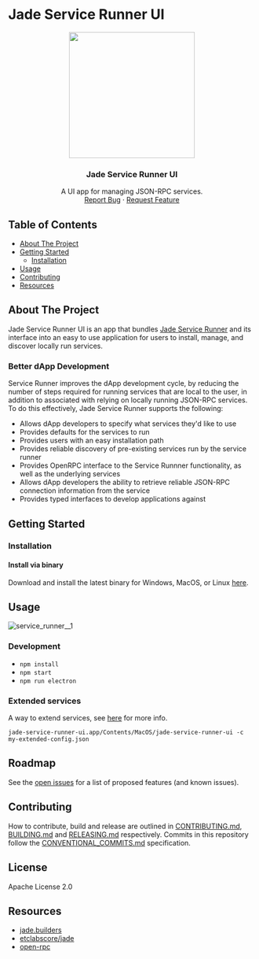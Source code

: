 # Jade Service Runner UI

<p align="center">
<a href="https://github.com/etclabscore/jade-service-runner-ui/releases/latest"><img height="256" width="256" src="https://github.com/etclabscore/jade-media-assets/blob/master/jsr-ui/jsr-ui(PNG)/256x256.png?raw=true" /></a>
</p>

<center>
  <h3 align="center">Jade Service Runner UI</h3>

  <p align="center">
    A UI app for managing JSON-RPC services.
    <br />
    <a href="https://github.com/etclabscore/jade-service-runner-ui/issues/new?assignees=&labels=&template=bug_report.md&title=">Report Bug</a>
    ·
    <a href="https://github.com/etclabscore/jade-service-runner-ui/issues/new?assignees=&labels=&template=feature_request.md&title=">Request Feature</a>
  </p>
</center>

<!-- table of contents -->
## Table of Contents
  - [About The Project](#about-the-project)
  - [Getting Started](#getting-started)
      - [Installation](#installation)
- [Usage](#usage)
- [Contributing](#contributing)
- [Resources](#resources)

<!-- about the project -->
## About The Project
Jade Service Runner UI is an app that bundles [Jade Service Runner](https://github.com/etclabscore/jade-service-runner/) and its interface into an easy to use application for users to install, manage, and discover locally run services.

### Better dApp Development
Service Runner improves the dApp development cycle, by reducing the number of steps required for running services that are local to the user, in addition to  associated with relying on locally running JSON-RPC services. To do this effectively, Jade Service Runner supports the following:
  - Allows dApp developers to specify what services they'd like to use
  - Provides defaults for the services to run
  - Provides users with an easy installation path
  - Provides reliable discovery of pre-existing services run by the service runner
  - Provides OpenRPC interface to the Service Runnner functionality, as well as the underlying services
  - Allows dApp developers the ability to retrieve reliable JSON-RPC connection information from the service
  - Provides typed interfaces to develop applications against

<!-- getting started with the project -->
## Getting Started
### Installation
#### Install via binary
Download and install the latest binary for Windows, MacOS, or Linux [here](https://github.com/etclabscore/jade-service-runner-ui/releases/latest).

<!-- example usage, screen shots, demos -->
## Usage

![service_runner__1](https://user-images.githubusercontent.com/364566/63100364-cc15f200-bf2b-11e9-9698-12e05a8d0bd0.gif)

### Development
- `npm install`
- `npm start`
- `npm run electron`

### Extended services
A way to extend services, see [here](https://github.com/etclabscore/jade-service-runner/#extending-services) for more info.

```
jade-service-runner-ui.app/Contents/MacOS/jade-service-runner-ui -c my-extended-config.json
```

<!-- template just leave alone  -->
## Roadmap
See the [open issues](https://github.com/etclabscore/jade-service-runner-ui/issues) for a list of proposed features (and known issues).

<!-- template just leave alone  -->
## Contributing
How to contribute, build and release are outlined in [CONTRIBUTING.md](CONTRIBUTING.md), [BUILDING.md](BUILDING.md) and [RELEASING.md](RELEASING.md) respectively. Commits in this repository follow the [CONVENTIONAL_COMMITS.md](CONVENTIONAL_COMMITS.md) specification.

## License
Apache License 2.0

<!-- references and additional resources  -->
## Resources 
- [jade.builders](https://jade.builders/)
- [etclabscore/jade](https://github.com/etclabscore/jade)
- [open-rpc](http://open-rpc.org)
